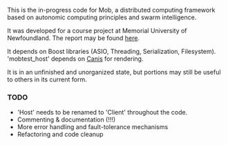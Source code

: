 This is the in-progress code for Mob, a distributed computing framework based on autonomic computing principles and swarm intelligence.

It was developed for a course project at Memorial University of Newfoundland. The report may be found [here](http://dac456.webfactional.com/dl/reports/EN9861_Report.pdf).

It depends on Boost libraries (ASIO, Threading, Serialization, Filesystem). 'mobtest_host' depends on [Canis](http://www.github.com/dac456/canis) for rendering.

It is in an unfinished and unorganized state, but portions may still be useful to others in its current form.

### TODO
* 'Host' needs to be renamed to 'Client' throughout the code.
* Commenting & documentation (!!!)
* More error handling and fault-tolerance mechanisms
* Refactoring and code cleanup